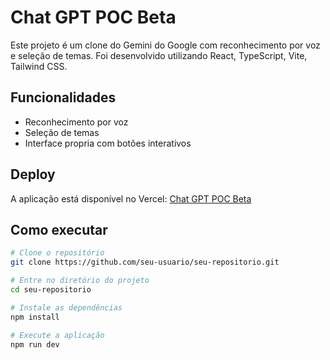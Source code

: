 # Chat GPT POC Beta

Este projeto é um clone do Gemini do Google com reconhecimento por voz e seleção de temas. Foi desenvolvido utilizando React, TypeScript, Vite, Tailwind CSS.


## Funcionalidades

- Reconhecimento por voz
- Seleção de temas
- Interface propria com botões interativos

## Deploy

A aplicação está disponível no Vercel: [Chat GPT POC Beta](https://chat-gpt-poc-beta.vercel.app/)

## Como executar

```bash
# Clone o repositório
git clone https://github.com/seu-usuario/seu-repositorio.git

# Entre no diretório do projeto
cd seu-repositorio

# Instale as dependências
npm install

# Execute a aplicação
npm run dev

